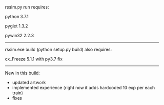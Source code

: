 rssim.py run requires:

python 3.7.1

pyglet 1.3.2

pywin32 2.2.3

-------------------------------------------

rssim.exe build (python setup.py build) also requires:

cx_Freeze 5.1.1 with py3.7 fix

-------------------------------------------

New in this build:
- updated artwork
- implemented experience (right now it adds hardcoded 10 exp per each train)
- fixes
